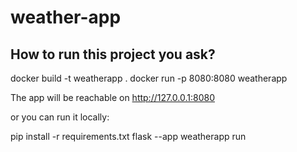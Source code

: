 # weather-app

## How to run this project you ask?

docker build -t weatherapp .
docker run -p 8080:8080 weatherapp

The app will be reachable on http://127.0.0.1:8080

or you can run it locally:

pip install -r requirements.txt
flask --app weatherapp run